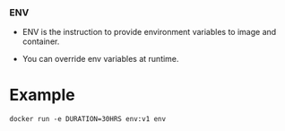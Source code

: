 ### ENV 

* ENV is the instruction to provide environment variables to image and container.


* You can override env variables at runtime.
# Example
```
docker run -e DURATION=30HRS env:v1 env
```